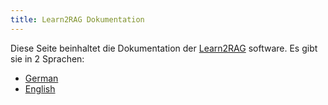 ```yaml
---
title: Learn2RAG Dokumentation
---
```


Diese Seite beinhaltet die Dokumentation der [Learn2RAG](https://learn2rag.de) software. Es gibt sie in 2 Sprachen:

- [German](de/basic)
- [English](en/basic)
